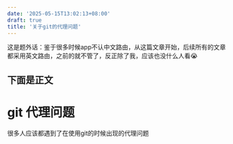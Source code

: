 ```yaml
---
date: '2025-05-15T13:02:13+08:00'
draft: true
title: '关于git的代理问题'
---
```


这是题外话：鉴于很多时候app不认中文路由，从这篇文章开始，后续所有的文章都采用英文路由，之前的就不管了，反正除了我，应该也没什么人看😭

下面是正文
---

# git 代理问题

很多人应该都遇到了在使用git的时候出现的代理问题